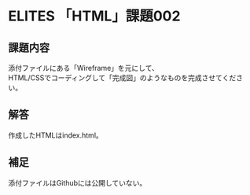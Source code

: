 ELITES 「HTML」課題002
=====================

## 課題内容
添付ファイルにある「Wireframe」を元にして、  
HTML/CSSでコーディングして「完成図」のようなものを完成させてください。  

## 解答
作成したHTMLはindex.html。

## 補足
添付ファイルはGithubには公開していない。